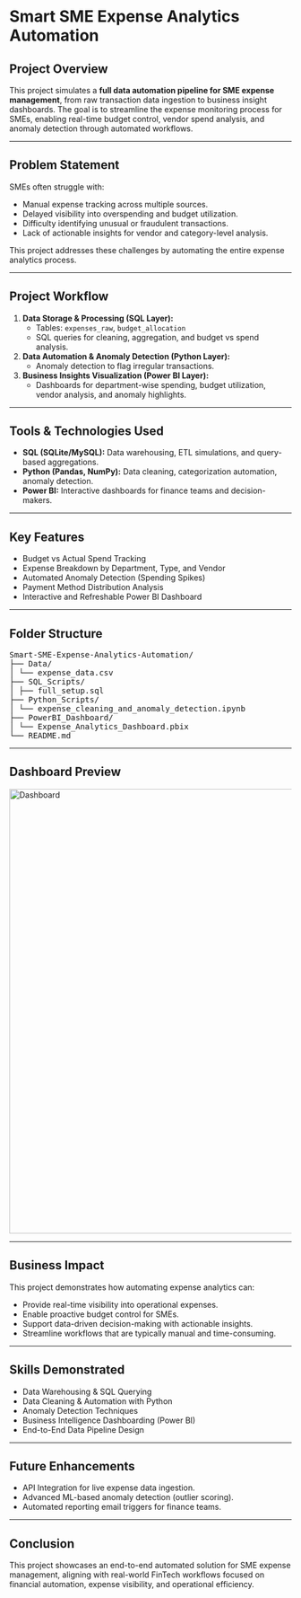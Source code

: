 # Smart SME Expense Analytics Automation

## Project Overview
This project simulates a **full data automation pipeline for SME expense management**, from raw transaction data ingestion to business insight dashboards. The goal is to streamline the expense monitoring process for SMEs, enabling real-time budget control, vendor spend analysis, and anomaly detection through automated workflows.

---

## Problem Statement
SMEs often struggle with:
- Manual expense tracking across multiple sources.
- Delayed visibility into overspending and budget utilization.
- Difficulty identifying unusual or fraudulent transactions.
- Lack of actionable insights for vendor and category-level analysis.

This project addresses these challenges by automating the entire expense analytics process.

---

## Project Workflow
1. **Data Storage & Processing (SQL Layer):**
   - Tables: `expenses_raw`, `budget_allocation`
   - SQL queries for cleaning, aggregation, and budget vs spend analysis.
2. **Data Automation & Anomaly Detection (Python Layer):**
   - Anomaly detection to flag irregular transactions.
3. **Business Insights Visualization (Power BI Layer):**
   - Dashboards for department-wise spending, budget utilization, vendor analysis, and anomaly highlights.

---

## Tools & Technologies Used
- **SQL (SQLite/MySQL):** Data warehousing, ETL simulations, and query-based aggregations.
- **Python (Pandas, NumPy):** Data cleaning, categorization automation, anomaly detection.
- **Power BI:** Interactive dashboards for finance teams and decision-makers.

---

## Key Features
- Budget vs Actual Spend Tracking
- Expense Breakdown by Department, Type, and Vendor
- Automated Anomaly Detection (Spending Spikes)
- Payment Method Distribution Analysis
- Interactive and Refreshable Power BI Dashboard

---

## Folder Structure
<pre>
Smart-SME-Expense-Analytics-Automation/
├── Data/
│ └── expense_data.csv
├── SQL_Scripts/
│ ├── full_setup.sql
├── Python_Scripts/
│ └── expense_cleaning_and_anomaly_detection.ipynb
├── PowerBI_Dashboard/
│ └── Expense_Analytics_Dashboard.pbix
└── README.md
</pre>

---
## Dashboard Preview
<img width="1418" height="792" alt="Dashboard" src="https://github.com/user-attachments/assets/0fba3013-2958-4711-b0b7-788408b2fbac" />

---

## Business Impact
This project demonstrates how automating expense analytics can:
- Provide real-time visibility into operational expenses.
- Enable proactive budget control for SMEs.
- Support data-driven decision-making with actionable insights.
- Streamline workflows that are typically manual and time-consuming.

---

## Skills Demonstrated
- Data Warehousing & SQL Querying
- Data Cleaning & Automation with Python
- Anomaly Detection Techniques
- Business Intelligence Dashboarding (Power BI)
- End-to-End Data Pipeline Design

---

## Future Enhancements
- API Integration for live expense data ingestion.
- Advanced ML-based anomaly detection (outlier scoring).
- Automated reporting email triggers for finance teams.

---

## Conclusion
This project showcases an end-to-end automated solution for SME expense management, aligning with real-world FinTech workflows focused on financial automation, expense visibility, and operational efficiency.


